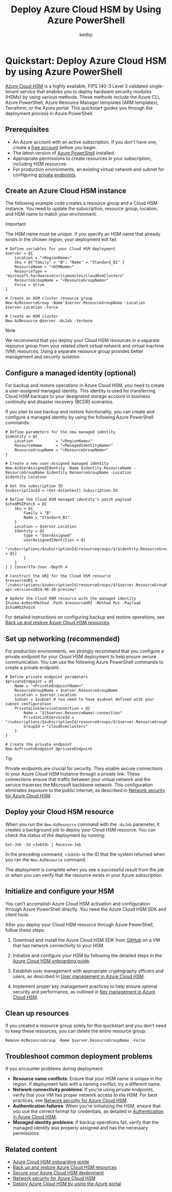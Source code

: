 ﻿---
title: Deploy Azure Cloud HSM by Using Azure PowerShell
description: Learn how to deploy Azure Cloud HSM into an existing virtual network by using Azure PowerShell.
author: keithp
manager: keithp
ms.service: azure-cloud-hsm
ms.topic: quickstart
ms.date: 03/20/2025
ms.author: keithp

#customer intent: As an IT pro decision-maker, I'm looking for key storage capability within the Azure cloud platform that meets FIPS 140-3 Level 3 certification and that gives me exclusive access to a dedicated hardware security module.

#Supported Use Cases: Azure Cloud HSM provides a secure and customer-owned HSM for storing cryptographic keys and performing cryptographic operations. It supports various applications, including PKCS#11, offload of SSL/TLS processing, CA private key protection, and transparent data encryption. It also supports document and code signing.

#Not Supported Use Cases: Azure Cloud HSM is IaaS only. It doesn't integrate with other Azure services, doesn't have a REST API, and doesn't support encryption at rest.
---

# Quickstart: Deploy Azure Cloud HSM by using Azure PowerShell

[Azure Cloud HSM](overview.md) is a highly available, FIPS 140-3 Level 3 validated single-tenant service that enables you to deploy hardware security modules (HSMs) by using various methods. These methods include the Azure CLI, Azure PowerShell, Azure Resource Manager templates (ARM templates), Terraform, or the Azure portal. This quickstart guides you through the deployment process in Azure PowerShell.

## Prerequisites

- An Azure account with an active subscription. If you don't have one, create a [free account](https://azure.microsoft.com/free/?WT.mc_id=A261C142F) before you begin.
- The latest version of [Azure PowerShell](/powershell/azure/install-azure-powershell) installed.
- Appropriate permissions to create resources in your subscription, including HSM resources.
- For production environments, an existing virtual network and subnet for configuring [private endpoints](/azure/private-link/private-endpoint-overview).

## Create an Azure Cloud HSM instance

The following example code creates a resource group and a Cloud HSM instance. You need to update the subscription, resource group, location, and HSM name to match your environment.

> [!IMPORTANT]
> The HSM name must be unique. If you specify an HSM name that already exists in the chosen region, your deployment will fail.

```azurepowershell-interactive
# Define variables for your Cloud HSM deployment
$server = @{
    Location = "<RegionName>"
    Sku = @{"family" = "B"; "Name" = "Standard_B1" }
    ResourceName = "<HSMName>"
    ResourceType = "microsoft.hardwaresecuritymodules/cloudHsmClusters"
    ResourceGroupName = "<ResourceGroupName>"
    Force = $true
}

# Create an HSM cluster resource group
New-AzResourceGroup -Name $server.ResourceGroupName -Location $server.Location -Force

# Create an HSM cluster
New-AzResource @server -AsJob -Verbose
```

> [!NOTE]
> We recommend that you deploy your Cloud HSM resources in a separate resource group from your related client virtual network and virtual machine (VM) resources. Using a separate resource group provides better management and security isolation.

## Configure a managed identity (optional)

For backup and restore operations in Azure Cloud HSM, you need to create a user-assigned managed identity. This identity is used for transferring Cloud HSM backups to your designated storage account in business continuity and disaster recovery (BCDR) scenarios.

If you plan to use backup and restore functionality, you can create and configure a managed identity by using the following Azure PowerShell commands:

```azurepowershell-interactive
# Define parameters for the new managed identity
$identity = @{
    Location          = "<RegionName>"                                         
    ResourceName      = "<ManagedIdentityName>"                                         
    ResourceGroupName = "<ResourceGroupName>"
}

# Create a new user-assigned managed identity
New-AzUserAssignedIdentity -Name $identity.ResourceName -ResourceGroupName $identity.ResourceGroupName -Location $identity.Location

# Get the subscription ID
$subscriptionId = (Get-AzContext).Subscription.Id

# Define the Cloud HSM managed identity's patch payload
$chsmMSIPatch = @{
    Sku = @{
        Family = "B"
        Name = "Standard_B1"
    }
    Location = $server.Location
    Identity = @{
        type = "UserAssigned"
        userAssignedIdentities = @{
            "/subscriptions/$subscriptionId/resourcegroups/$($identity.ResourceGroupName)/providers/Microsoft.ManagedIdentity/userAssignedIdentities/$($identity.ResourceName)" = @{}
        }
    }
} | ConvertTo-Json -Depth 4

# Construct the URI for the Cloud HSM resource
$resourceURI = "/subscriptions/$subscriptionId/resourceGroups/$($server.ResourceGroupName)/providers/Microsoft.HardwareSecurityModules/cloudHsmClusters/$($server.ResourceName)?api-version=2024-06-30-preview"

# Update the Cloud HSM resource with the managed identity
Invoke-AzRestMethod -Path $resourceURI -Method Put -Payload $chsmMSIPatch
```

For detailed instructions on configuring backup and restore operations, see [Back up and restore Azure Cloud HSM resources](backup-restore.md).

## Set up networking (recommended)

For production environments, we strongly recommend that you configure a private endpoint for your Cloud HSM deployment to help ensure secure communication. You can use the following Azure PowerShell commands to create a private endpoint:

```azurepowershell-interactive
# Define private endpoint parameters
$privateEndpoint = @{
    Name = "<PrivateEndpointName>"
    ResourceGroupName = $server.ResourceGroupName
    Location = $server.Location
    Subnet = $subnet # You need to have $subnet defined with your subnet configuration
    PrivateLinkServiceConnection = @{
        Name = "$($server.ResourceName)-connection"
        PrivateLinkServiceId = "/subscriptions/$subscriptionId/resourceGroups/$($server.ResourceGroupName)/providers/Microsoft.HardwareSecurityModules/cloudHsmClusters/$($server.ResourceName)"
        GroupId = "cloudhsmclusters"
    }
}

# Create the private endpoint
New-AzPrivateEndpoint @privateEndpoint
```

> [!TIP]
> Private endpoints are crucial for security. They enable secure connections to your Azure Cloud HSM instance through a private link. These connections ensure that traffic between your virtual network and the service traverses the Microsoft backbone network. This configuration eliminates exposure to the public internet, as described in [Network security for Azure Cloud HSM](network-security.md).

## Deploy your Cloud HSM resource

When you run the `New-AzResource` command with the `-AsJob` parameter, it creates a background job to deploy your Cloud HSM resource. You can check the status of the deployment by running:

```azurepowershell-interactive
Get-Job -Id <JobId> | Receive-Job
```

In the preceding command, `<JobId>` is the ID that the system returned when you ran the `New-AzResource` command.

The deployment is complete when you see a successful result from the job or when you can verify that the resource exists in your Azure subscription.

## Initialize and configure your HSM

You can't accomplish Azure Cloud HSM activation and configuration through Azure PowerShell directly. You need the Azure Cloud HSM SDK and client tools.

After you deploy your Cloud HSM resource through Azure PowerShell, follow these steps:

1. Download and install the Azure Cloud HSM SDK from [GitHub](https://github.com/microsoft/MicrosoftAzureCloudHSM/releases) on a VM that has network connectivity to your HSM.

2. Initialize and configure your HSM by following the detailed steps in the [Azure Cloud HSM onboarding guide](onboarding-guide.md).

3. Establish user management with appropriate cryptography officers and users, as described in [User management in Azure Cloud HSM](user-management.md).

4. Implement proper key management practices to help ensure optimal security and performance, as outlined in [Key management in Azure Cloud HSM](key-management.md).

## Clean up resources

If you created a resource group solely for this quickstart and you don't need to keep these resources, you can delete the entire resource group:

```azurepowershell-interactive
Remove-AzResourceGroup -Name $server.ResourceGroupName -Force
```

## Troubleshoot common deployment problems

If you encounter problems during deployment:

- **Resource name conflicts**: Ensure that your HSM name is unique in the region. If deployment fails with a naming conflict, try a different name.
- **Network connectivity problems**: If you're using private endpoints, verify that your VM has proper network access to the HSM. For best practices, see [Network security for Azure Cloud HSM](network-security.md).
- **Authentication failures**: When you're initializing the HSM, ensure that you use the correct format for credentials, as detailed in [Authentication in Azure Cloud HSM](authentication.md).
- **Managed identity problems**: If backup operations fail, verify that the managed identity was properly assigned and has the necessary permissions.

## Related content

- [Azure Cloud HSM onboarding guide](onboarding-guide.md)
- [Back up and restore Azure Cloud HSM resources](backup-restore.md)
- [Secure your Azure Cloud HSM deployment](secure-cloud-hsm.md)
- [Network security for Azure Cloud HSM](network-security.md)
- [Deploy Azure Cloud HSM by using the Azure portal](quickstart-portal.md)

